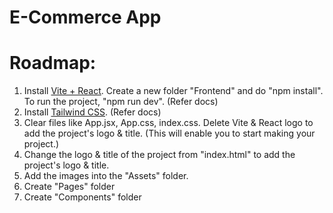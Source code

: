 # E-Commerce App

# Roadmap:
 1. Install [Vite + React](https://vite.dev/guide/). Create a new folder "Frontend" and do "npm install". To run the project, "npm run dev". (Refer docs)
 2. Install [Tailwind CSS](https://tailwindcss.com/docs/installation/using-vite). (Refer docs)
 3. Clear files like App.jsx, App.css, index.css. Delete Vite & React logo to add the project's logo & title. (This will enable you to start making your project.)
 4. Change the logo & title of the project from "index.html" to add the project's  logo & title.
 5. Add the images into the "Assets" folder.
 6. Create "Pages" folder
 7. Create "Components" folder
